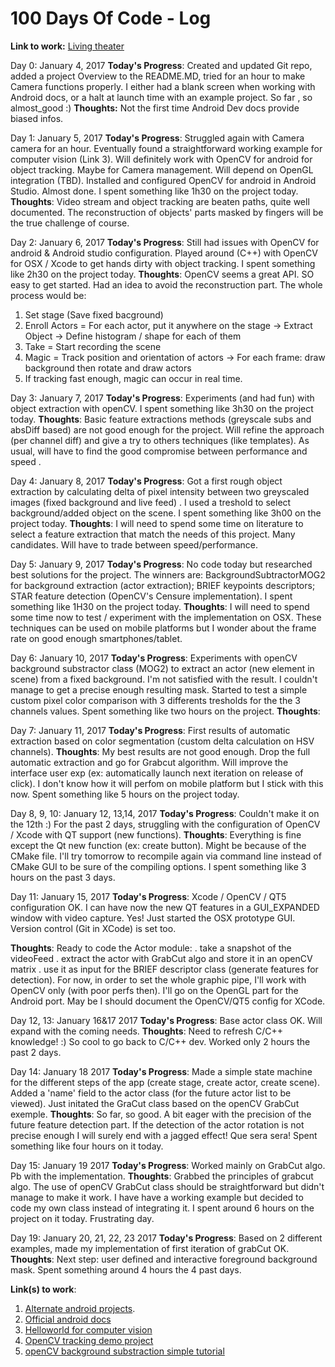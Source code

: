 # 100 Days Of Code - Log
**Link to work:** [Living theater](https://github.com/talgorn/100-days-of-code.git)


Day 0: January 4, 2017
**Today's Progress**: Created and updated Git repo,  added a project Overview to the README.MD, tried for an hour to make Camera functions properly. I either had a blank screen when working with Android docs, or a halt at launch time with an example project. So far , so almost_good :)
**Thoughts:** Not the first time Android Dev docs provide biased infos.


Day 1: January 5, 2017
**Today's Progress**: 
Struggled again with Camera camera for an hour. Eventually found a straightforward working example for computer vision (Link 3).
Will definitely work with OpenCV for android for object tracking. Maybe for Camera management. Will depend on OpenGL integration (TBD).
Installed and configured OpenCV for android in Android Studio. Almost done.
I spent something like 1h30  on the project today.
**Thoughts**:
Video stream and object tracking are beaten paths, quite well documented.
The reconstruction of objects' parts masked by fingers will be the true challenge of course.


Day 2: January 6, 2017
**Today's Progress**: 
Still had issues with OpenCV for android & Android studio configuration.
Played around (C++) with OpenCV for OSX / Xcode to get hands dirty with object tracking.
I spent something like 2h30  on the project today.
**Thoughts**:
OpenCV seems a great API. SO easy to get started.
Had an idea to avoid the reconstruction part.  The whole process would be:
1) Set stage (Save fixed bacground)
2) Enroll Actors = For each actor, put it anywhere on the stage -> Extract Object  -> Define histogram / shape for each of them
3) Take = Start recording the scene
4) Magic = Track position and orientation of actors -> For each frame: draw background then rotate and draw actors
5) If tracking fast enough, magic can occur in real time. 

Day 3: January 7, 2017
**Today's Progress**: 
Experiments (and had fun) with object extraction with openCV.
I spent something like 3h30  on the project today.
**Thoughts**:
Basic feature extractions methods (greyscale subs and absDiff based) are not good enough for the project.
Will refine the approach (per channel diff) and give a try to others techniques (like templates).
As usual, will have to find the good compromise between performance and speed .

Day 4: January 8, 2017
**Today's Progress**: 
Got a first rough object extraction by calculating delta of pixel intensity between two greyscaled images
(fixed background and live feed) . I used a treshold to select background/added object on the scene.
I spent something like 3h00  on the project today.
**Thoughts**:
I will need to spend some time on literature to select a feature extraction that match the needs of this project.
Many candidates. Will have to trade between speed/performance.

Day 5: January 9, 2017
**Today's Progress**: 
No code today but researched best solutions for the project.
The winners are:
BackgroundSubtractorMOG2 for background extraction (actor extraction);
BRIEF keypoints descriptors;
STAR feature detection (OpenCV's Censure implementation).
I spent something like 1H30 on the project today.
**Thoughts**:
I will need to spend some time now to test / experiment with the implementation on OSX.
These techniques can be used on mobile platforms but I wonder about the frame rate on good enough smartphones/tablet.

Day 6: January 10, 2017
**Today's Progress**: 
Experiments with openCV background substractor class (MOG2) to extract an actor (new element in scene) from a fixed background.
I'm not satisfied with the result. I couldn't manage to get a precise enough resulting mask.
Started to test a simple custom pixel color comparison with 3 differents tresholds for the the 3 channels values.
Spent something like two hours on the project.
**Thoughts**:

Day 7: January 11, 2017
**Today's Progress**: 
First results of automatic extraction based on color segmentation (custom delta calculation on HSV channels).
**Thoughts**:
My best results are not good enough. Drop the full automatic extraction and go for Grabcut algorithm.
Will improve the interface user exp (ex: automatically launch next iteration on release of click).
I don't know how it will perfom on mobile platform but I stick with this now.
Spent something like 5 hours on the project today.

Day 8, 9, 10: January 12, 13,14, 2017
**Today's Progress**: 
Couldn't make it on the 12th :)
For the past 2 days, struggling with the configuration of OpenCV / Xcode with QT support (new functions).
**Thoughts**:
Everything is fine except the Qt new function (ex: create button). Might be because of the CMake file. I'll try tomorrow to recompile again via command line instead of CMake GUI to be sure of the compiling options.
I spent something like 3 hours on the past 3 days.

Day 11: January 15, 2017
**Today's Progress**: 
Xcode / OpenCV / QT5 configuration OK. I can have now the new QT features in a GUI_EXPANDED window with video capture. Yes!
Just started the OSX prototype GUI.
Version control (Git in XCode) is set too.

**Thoughts**:
Ready to code the Actor module:
. take a snapshot of the videoFeed
. extract the actor with GrabCut algo and store it in an openCV matrix
. use it as input for the BRIEF descriptor class (generate features for detection).
For now, in order to set the whole graphic pipe, I'll work with OpenCV only (with poor perfs then).
I'll go on the OpenGL part for the Android port.
May be I should document the OpenCV/QT5 config for XCode.

Day 12, 13: January 16&17 2017
**Today's Progress**: 
Base actor class OK. Will expand with the coming needs.
**Thoughts**:
Need to refresh C/C++ knowledge! :)
So cool to go back to C/C++ dev.
Worked only 2 hours the past 2 days.

Day 14: January 18 2017
**Today's Progress**: 
Made a simple state machine for the different steps of the app (create stage, create actor, create scene).
Added a 'name' field  to the actor class (for the future actor list to be viewed).
Just initated the GraCut class based on the openCV GrabCut exemple.
**Thoughts**:
So far, so good. A bit eager with the precision of the future feature detection part.
If the detection of the actor rotation is not precise enough I will surely end with a jagged effect!
Que sera sera!
Spent something like four hours on it today.

Day 15: January 19 2017
**Today's Progress**: 
Worked mainly on GrabCut algo.  Pb with the implementation.
**Thoughts**:
Grabbed the principles of grabcut algo. The use of openCV GrabCut class should be straightforward but didn't manage to make it work. I have have a working example but decided to code my own class instead of integrating it.
I spent around 6 hours on the project on it today. Frustrating day.

Day 19: January 20, 21, 22, 23 2017
**Today's Progress**: 
Based on 2 different examples, made my implementation of first iteration of grabCut OK.  
**Thoughts**:
Next step: user defined and interactive foreground background mask. 
Spent something around 4 hours the 4 past days.

**Link(s) to work**:
1. [Alternate android projects](https://github.com/commonsguy/cw-advandroid/tree/master/Camera). 
2. [Official android docs](https://developer.android.com/guide/topics/media/camera.html)
3. [Helloworld for computer vision](http://www.hasper.info/hello-world-for-android-computer-vision/)
4. [OpenCV tracking demo project](https://www.youtube.com/watch?annotation_id=annotation_307976421&feature=iv&src_vid=RS_uQGOQIdg&v=bSeFrPrqZ2A)
5. [openCV background substraction simple tutorial](http://docs.opencv.org/3.1.0/d1/dc5/tutorial_background_subtraction.html)
